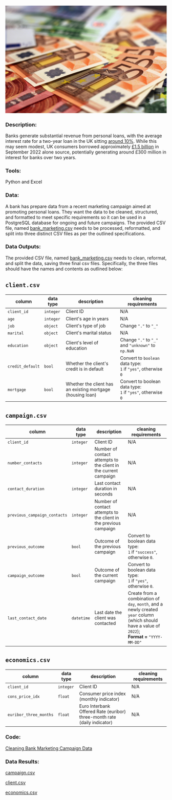 ![image](https://github.com/mynameisfho/My-Data-Analyst-Portofolio/blob/main/Cleaning%20Bank%20Marketing%20Campaign%20Data/bank.jpg)

### Description:
Banks generate substantial revenue from personal loans, with the average interest rate for a two-year loan in the UK sitting [around 10%](https://www.experian.com/blogs/ask-experian/whats-a-good-interest-rate-for-a-personal-loan/). While this may seem modest, UK consumers borrowed approximately [£1.5 billion](https://www.ukfinance.org.uk/system/files/2022-12/Household%20Finance%20Review%202022%20Q3-%20Final.pdf) in September 2022 alone source, potentially generating around £300 million in interest for banks over two years.

### Tools: 
Python and Excel

### Data:
A bank has prepare data from a recent marketing campaign aimed at promoting personal loans. They want the data to be cleaned, structured, and formatted to meet specific requirements so it can be used in a PostgreSQL database for ongoing and future campaigns. The provided CSV file, named [bank_marketing.csv](https://github.com/mynameisfho/My-Data-Analyst-Portofolio/blob/main/Cleaning%20Bank%20Marketing%20Campaign%20Data/bank_marketing.csv) needs to be processed, reformatted, and split into three distinct CSV files as per the outlined specifications.

### Data Outputs: 
The provided CSV file, named [bank_marketing.csv](https://github.com/mynameisfho/My-Data-Analyst-Portofolio/blob/main/Cleaning%20Bank%20Marketing%20Campaign%20Data/bank_marketing.csv) needs to clean, reformat, and split the data, saving three final csv files. Specifically, the three files should have the names and contents as outlined below:

## `client.csv`
| column | data type | description | cleaning requirements |
|--------|-----------|-------------|-----------------------|
| `client_id` | `integer` | Client ID | N/A |
| `age` | `integer` | Client's age in years | N/A |
| `job` | `object` | Client's type of job | Change `"."` to `"_"` |
| `marital` | `object` | Client's marital status | N/A |
| `education` | `object` | Client's level of education | Change `"."` to `"_"` and `"unknown"` to `np.NaN` |
| `credit_default` | `bool` | Whether the client's credit is in default | Convert to `boolean` data type:<br> `1` if `"yes"`, otherwise `0` |
| `mortgage` | `bool` | Whether the client has an existing mortgage (housing loan) | Convert to boolean data type:<br> `1` if `"yes"`, otherwise `0` |

## `campaign.csv`
| column | data type | description | cleaning requirements |
|--------|-----------|-------------|-----------------------|
| `client_id` | `integer` | Client ID | N/A |
| `number_contacts` | `integer` | Number of contact attempts to the client in the current campaign | N/A |
| `contact_duration` | `integer` | Last contact duration in seconds | N/A |
| `previous_campaign_contacts` | `integer` | Number of contact attempts to the client in the previous campaign | N/A |
| `previous_outcome` | `bool` | Outcome of the previous campaign | Convert to boolean data type:<br> `1` if `"success"`, otherwise `0`. |
| `campaign_outcome` | `bool` | Outcome of the current campaign | Convert to boolean data type:<br> `1` if `"yes"`, otherwise `0`. |
| `last_contact_date` | `datetime` | Last date the client was contacted | Create from a combination of `day`, `month`, and a newly created `year` column (which should have a value of `2022`); <br> **Format =** `"YYYY-MM-DD"` |

## `economics.csv`
| column | data type | description | cleaning requirements |
|--------|-----------|-------------|-----------------------|
| `client_id` | `integer` | Client ID | N/A |
| `cons_price_idx` | `float` | Consumer price index (monthly indicator) | N/A |
| `euribor_three_months` | `float` | Euro Interbank Offered Rate (euribor) three-month rate (daily indicator) | N/A |

### Code:
[Cleaning Bank Marketing Campaign Data](https://github.com/mynameisfho/My-Data-Analyst-Portofolio/blob/main/Cleaning%20Bank%20Marketing%20Campaign%20Data/cleaning_bank.ipynb)

### Data Results:
[campaign.csv](https://github.com/mynameisfho/My-Data-Analyst-Portofolio/blob/main/Cleaning%20Bank%20Marketing%20Campaign%20Data/campaign.csv)

[client.csv](https://github.com/mynameisfho/My-Data-Analyst-Portofolio/blob/main/Cleaning%20Bank%20Marketing%20Campaign%20Data/client.csv)

[economics.csv](https://github.com/mynameisfho/My-Data-Analyst-Portofolio/blob/main/Cleaning%20Bank%20Marketing%20Campaign%20Data/economics.csv)